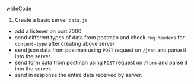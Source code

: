 writeCode

1. Create a basic server `data.js`

- add a listener on port 7000
- send different types of data from postman and check `req.headers` for `content-type` after creating above server
- send json data from postman using `POST` request on `/json` and parse it into the server.
- send form data from postman using `POST` request on `/form` and parse it into the server.
- send in response the entire data received by server.
